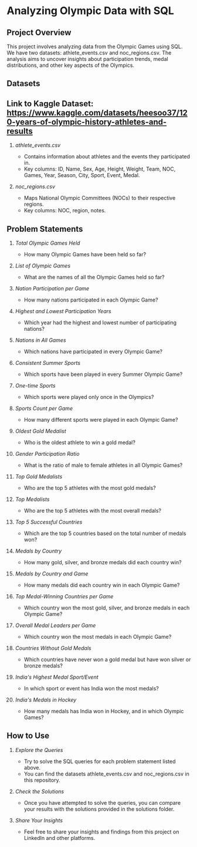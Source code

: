 # Analyzing Olympic Data with SQL

## Project Overview

This project involves analyzing data from the Olympic Games using SQL. We have two datasets: athlete_events.csv and noc_regions.csv. The analysis aims to uncover insights about participation trends, medal distributions, and other key aspects of the Olympics.

## Datasets

## Link to Kaggle Dataset: https://www.kaggle.com/datasets/heesoo37/120-years-of-olympic-history-athletes-and-results

1. *athlete_events.csv*
   - Contains information about athletes and the events they participated in.
   - Key columns: ID, Name, Sex, Age, Height, Weight, Team, NOC, Games, Year, Season, City, Sport, Event, Medal.

2. *noc_regions.csv*
   - Maps National Olympic Committees (NOCs) to their respective regions.
   - Key columns: NOC, region, notes.

## Problem Statements

1. *Total Olympic Games Held*
   - How many Olympic Games have been held so far?

2. *List of Olympic Games*
   - What are the names of all the Olympic Games held so far?

3. *Nation Participation per Game*
   - How many nations participated in each Olympic Game?

4. *Highest and Lowest Participation Years*
   - Which year had the highest and lowest number of participating nations?

5. *Nations in All Games*
   - Which nations have participated in every Olympic Game?

6. *Consistent Summer Sports*
   - Which sports have been played in every Summer Olympic Game?

7. *One-time Sports*
   - Which sports were played only once in the Olympics?

8. *Sports Count per Game*
   - How many different sports were played in each Olympic Game?

9. *Oldest Gold Medalist*
   - Who is the oldest athlete to win a gold medal?

10. *Gender Participation Ratio*
    - What is the ratio of male to female athletes in all Olympic Games?

11. *Top Gold Medalists*
    - Who are the top 5 athletes with the most gold medals?

12. *Top Medalists*
    - Who are the top 5 athletes with the most overall medals?

13. *Top 5 Successful Countries*
    - Which are the top 5 countries based on the total number of medals won?

14. *Medals by Country*
    - How many gold, silver, and bronze medals did each country win?

15. *Medals by Country and Game*
    - How many medals did each country win in each Olympic Game?

16. *Top Medal-Winning Countries per Game*
    - Which country won the most gold, silver, and bronze medals in each Olympic Game?

17. *Overall Medal Leaders per Game*
    - Which country won the most medals in each Olympic Game?

18. *Countries Without Gold Medals*
    - Which countries have never won a gold medal but have won silver or bronze medals?

19. *India's Highest Medal Sport/Event*
    - In which sport or event has India won the most medals?

20. *India's Medals in Hockey*
    - How many medals has India won in Hockey, and in which Olympic Games?

## How to Use

1. *Explore the Queries*
   - Try to solve the SQL queries for each problem statement listed above.
   - You can find the datasets athlete_events.csv and noc_regions.csv in this repository.

2. *Check the Solutions*
   - Once you have attempted to solve the queries, you can compare your results with the solutions provided in the solutions folder.

3. *Share Your Insights*
   - Feel free to share your insights and findings from this project on LinkedIn and other platforms.
